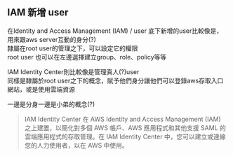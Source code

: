 ## IAM 新增 user
在Identity and Access Management (IAM) / user 底下新增的user比較像是，用來跟aws server互動的身分(?)  
隸屬在root user的管理之下，可以設定它的權限  
root user 也可以在左邊選擇建立group、role、policy等等  
  
IAM Identity Center則比較像是管理真人(?)user  
同樣是隸屬於root user之下的概念，賦予他們身分讓他們可以登錄aws存取入口網站，或是使用雲端資源  
  
一邊是分身一邊是小弟的概念(?)  
>IAM Identity Center 在 AWS Identity and Access Management (IAM) 之上建置，以簡化對多個 AWS 帳戶、AWS 應用程式和其他支援 SAML 的雲端應用程式的存取管理。在 IAM Identity Center 中，您可以建立或連線您的人力使用者，以在 AWS 中使用。
